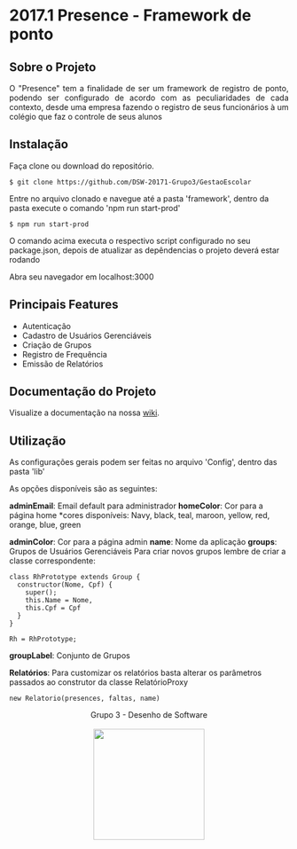 # 2017.1 Presence - Framework de ponto

## Sobre o Projeto

<p align="justify">O "Presence" tem a finalidade de ser um framework de registro de ponto, podendo ser configurado de acordo com as peculiaridades de cada contexto, desde uma empresa fazendo o registro de seus funcionários à um colégio que faz o controle de seus alunos</p>

## Instalação

Faça clone ou download do repositório.

```console
$ git clone https://github.com/DSW-20171-Grupo3/GestaoEscolar
```

Entre no arquivo clonado e navegue até a pasta 'framework', dentro da pasta execute o comando 'npm run start-prod'

```console
$ npm run start-prod
```

O comando acima executa o respectivo script configurado no seu package.json, depois de atualizar as depêndencias o projeto deverá estar rodando

Abra seu navegador em localhost:3000

## Principais Features

* Autenticação
* Cadastro de Usuários Gerenciáveis
* Criação de Grupos
* Registro de Frequência
* Emissão de Relatórios


## Documentação do Projeto

Visualize a documentação na nossa [wiki](https://github.com/DSW-20171-Grupo3/GestaoEscolar/wiki).

## Utilização

As configurações gerais podem ser feitas no arquivo 'Config', dentro das pasta 'lib'

As opções disponíveis são as seguintes:

**adminEmail**: Email default para administrador
**homeColor**: Cor para a página home
\*cores disponíveis: Navy, black, teal, maroon, yellow, red, orange, blue, green

**adminColor**: Cor para a página admin
**name**: Nome da aplicação
**groups**: Grupos de Usuários Gerenciáveis
Para criar novos grupos lembre de criar a classe correspondente:
```
class RhPrototype extends Group {
  constructor(Nome, Cpf) {
    super();
    this.Name = Nome,
    this.Cpf = Cpf
  }
}

Rh = RhPrototype;
```

**groupLabel**: Conjunto de Grupos

**Relatórios**: Para customizar os relatórios basta alterar os parâmetros passados ao construtor da classe RelatórioProxy

```
new Relatorio(presences, faltas, name)
```














<p align="center">Grupo 3 - Desenho de Software <br /><br />
<a href="https://fga.unb.br" target="_blank"><img width="200"src="https://4.bp.blogspot.com/-0aa6fAFnSnA/VzICtBQgciI/AAAAAAAARn4/SxVsQPFNeE0fxkCPVgMWbhd5qIEAYCMbwCLcB/s1600/unb-gama.png"></a>
</p>
